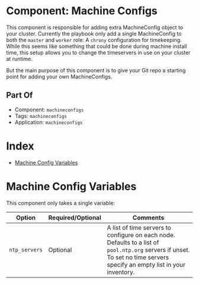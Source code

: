 # Component: Machine Configs

This component is responsible for adding extra MachineConfig object to your
cluster. Currently the playbook only add a single MachineConfig to both the
`master` and `worker` role: A `chrony` configuration for timekeeping. While
this seems like something that could be done during machine install time, this
setup allows you to change the timeservers in use on your cluster at runtime.

But the main purpose of this component is to give your Git repo a starting
point for adding your own MachineConfigs.

## Part Of
- Component: `machineconfigs`
- Tags: `machineconfigs`
- Application: `machineconfigs`

# Index

<!-- vim-markdown-toc GFM -->

* [Machine Config Variables](#machine-config-variables)

<!-- vim-markdown-toc -->

# Machine Config Variables

This component only takes a single variable:

| Option | Required/Optional | Comments |
|--------|-------------------|----------|
| `ntp_servers` | Optional | A list of time servers to configure on each node. Defaults to a list of `pool.ntp.org` servers if unset. To set no time servers specify an empty list in your inventory. |
